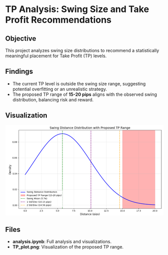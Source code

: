 # TP Analysis: Swing Size and Take Profit Recommendations

## Objective
This project analyzes swing size distributions to recommend a statistically meaningful placement for Take Profit (TP) levels.

## Findings
- The current TP level is outside the swing size range, suggesting potential overfitting or an unrealistic strategy.
- The proposed TP range of **15-20 pips** aligns with the observed swing distribution, balancing risk and reward.

## Visualization
![Proposed TP Range](images/TP_plot.png)

## Files
- **analysis.ipynb**: Full analysis and visualizations.
- **TP_plot.png**: Visualization of the proposed TP range.
